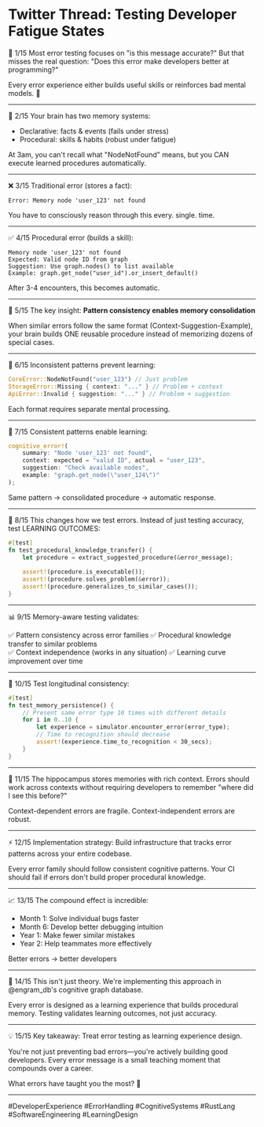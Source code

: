 # Twitter Thread: Testing Developer Fatigue States

🧠 1/15 Most error testing focuses on "is this message accurate?" But that misses the real question: "Does this error make developers better at programming?"

Every error experience either builds useful skills or reinforces bad mental models. 🧵

---

🔬 2/15 Your brain has two memory systems:
- Declarative: facts & events (fails under stress)  
- Procedural: skills & habits (robust under fatigue)

At 3am, you can't recall what "NodeNotFound" means, but you CAN execute learned procedures automatically.

---

❌ 3/15 Traditional error (stores a fact):
```
Error: Memory node 'user_123' not found
```

You have to consciously reason through this every. single. time.

---

✅ 4/15 Procedural error (builds a skill):
```  
Memory node 'user_123' not found
Expected: Valid node ID from graph
Suggestion: Use graph.nodes() to list available
Example: graph.get_node("user_id").or_insert_default()
```

After 3-4 encounters, this becomes automatic.

---

🎯 5/15 The key insight: **Pattern consistency enables memory consolidation**

When similar errors follow the same format (Context-Suggestion-Example), your brain builds ONE reusable procedure instead of memorizing dozens of special cases.

---

🔄 6/15 Inconsistent patterns prevent learning:
```rust
CoreError::NodeNotFound("user_123") // Just problem
StorageError::Missing { context: "..." } // Problem + context  
ApiError::Invalid { suggestion: "..." } // Problem + suggestion
```

Each format requires separate mental processing.

---

🎵 7/15 Consistent patterns enable learning:
```rust
cognitive_error!(
    summary: "Node 'user_123' not found",
    context: expected = "valid ID", actual = "user_123", 
    suggestion: "Check available nodes",
    example: "graph.get_node(\"user_124\")"
);
```

Same pattern → consolidated procedure → automatic response.

---

🧪 8/15 This changes how we test errors. Instead of just testing accuracy, test LEARNING OUTCOMES:

```rust
#[test]
fn test_procedural_knowledge_transfer() {
    let procedure = extract_suggested_procedure(&error_message);
    
    assert!(procedure.is_executable());
    assert!(procedure.solves_problem(&error));
    assert!(procedure.generalizes_to_similar_cases());
}
```

---

📊 9/15 Memory-aware testing validates:

✅ Pattern consistency across error families
✅ Procedural knowledge transfer to similar problems  
✅ Context independence (works in any situation)
✅ Learning curve improvement over time

---

🎯 10/15 Test longitudinal consistency:
```rust
#[test] 
fn test_memory_persistence() {
    // Present same error type 10 times with different details
    for i in 0..10 {
        let experience = simulator.encounter_error(error_type);
        // Time to recognition should decrease
        assert!(experience.time_to_recognition < 30_secs);
    }
}
```

---

🔬 11/15 The hippocampus stores memories with rich context. Errors should work across contexts without requiring developers to remember "where did I see this before?"

Context-dependent errors are fragile. Context-independent errors are robust.

---

⚡ 12/15 Implementation strategy: Build infrastructure that tracks error patterns across your entire codebase.

Every error family should follow consistent cognitive patterns. Your CI should fail if errors don't build proper procedural knowledge.

---

📈 13/15 The compound effect is incredible:

- Month 1: Solve individual bugs faster
- Month 6: Develop better debugging intuition  
- Year 1: Make fewer similar mistakes
- Year 2: Help teammates more effectively

Better errors → better developers

---

🚀 14/15 This isn't just theory. We're implementing this approach in @engram_db's cognitive graph database.

Every error is designed as a learning experience that builds procedural memory. Testing validates learning outcomes, not just accuracy.

---

💡 15/15 Key takeaway: Treat error testing as learning experience design.

You're not just preventing bad errors—you're actively building good developers. Every error message is a small teaching moment that compounds over a career.

What errors have taught you the most? 🤔

---

#DeveloperExperience #ErrorHandling #CognitiveSystems #RustLang #SoftwareEngineering #LearningDesign